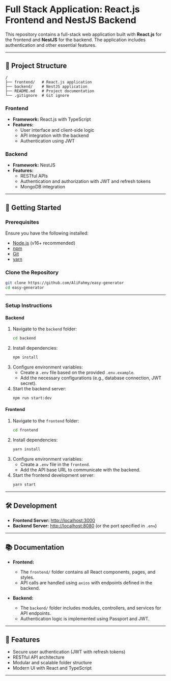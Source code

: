# Full Stack Application: React.js Frontend and NestJS Backend

This repository contains a full-stack web application built with **React.js** for the frontend and **NestJS** for the backend. The application includes authentication and other essential features.

---

## 📁 Project Structure

```plaintext
/
├── frontend/   # React.js application
├── backend/    # NestJS application
├── README.md   # Project documentation
└── .gitignore  # Git ignore

```

### Frontend

- **Framework:** React.js with TypeScript
- **Features:**
  - User interface and client-side logic
  - API integration with the backend
  - Authentication using JWT

### Backend

- **Framework:** NestJS
- **Features:**
  - RESTful APIs
  - Authentication and authorization with JWT and refresh tokens
  - MongoDB integration

---

## 🚀 Getting Started

### Prerequisites

Ensure you have the following installed:

- [Node.js](https://nodejs.org/) (v16+ recommended)
- [npm](https://www.npmjs.com/)
- [Git](https://git-scm.com/)
- [yarn](https://yarnpkg.com/)

### Clone the Repository

```bash
git clone https://github.com/AliFahmy/easy-generator
cd easy-generator
```

---

### Setup Instructions

#### Backend

1. Navigate to the `backend` folder:
   ```bash
   cd backend
   ```
2. Install dependencies:
   ```bash
   npm install
   ```
3. Configure environment variables:
   - Create a `.env` file based on the provided `.env.example`.
   - Add the necessary configurations (e.g., database connection, JWT secret).
4. Start the backend server:
   ```bash
   npm run start:dev
   ```

#### Frontend

1. Navigate to the `frontend` folder:
   ```bash
   cd frontend
   ```
2. Install dependencies:
   ```bash
   yarn install
   ```
3. Configure environment variables:
   - Create a `.env` file in the `frontend`.
   - Add the API base URL to communicate with the backend.
4. Start the frontend development server:
   ```bash
   yarn start
   ```

---

## 🛠️ Development

- **Frontend Server:** [http://localhost:3000](http://localhost:3000)
- **Backend Server:** [http://localhost:8080](http://localhost:8080) (or the port specified in `.env`)

---

## 📚 Documentation

- **Frontend:**

  - The `frontend/` folder contains all React components, pages, and styles.
  - API calls are handled using `axios` with endpoints defined in the backend.

- **Backend:**
  - The `backend/` folder includes modules, controllers, and services for API endpoints.
  - Authentication logic is implemented using Passport and JWT.

---

## 🌟 Features

- Secure user authentication (JWT with refresh tokens)
- RESTful API architecture
- Modular and scalable folder structure
- Modern UI with React and TypeScript

---
